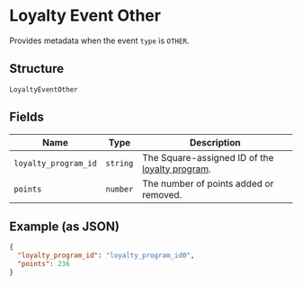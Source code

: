 
# Loyalty Event Other

Provides metadata when the event `type` is `OTHER`.

## Structure

`LoyaltyEventOther`

## Fields

| Name | Type | Description |
|  --- | --- | --- |
| `loyalty_program_id` | `string` | The Square-assigned ID of the [loyalty program](#type-LoyaltyProgram). |
| `points` | `number` | The number of points added or removed. |

## Example (as JSON)

```json
{
  "loyalty_program_id": "loyalty_program_id0",
  "points": 236
}
```

